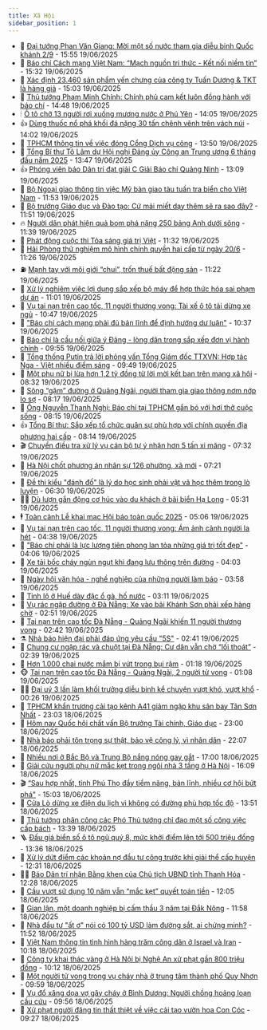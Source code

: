 ```yaml
---
title: Xã Hội
sidebar_position: 1
---
```


<!-- dantri-xa-hoi:START -->
- 🫣 [Đại tướng Phan Văn Giang: Mời một số nước tham gia diễu binh Quốc khánh 2/9](https://dantri.com.vn/xa-hoi/dai-tuong-phan-van-giang-moi-mot-so-nuoc-tham-gia-dieu-binh-quoc-khanh-29-20250619224504830.htm) - 15:55 19/06/2025
- 💼 [Báo chí Cách mạng Việt Nam: “Mạch nguồn tri thức - Kết nối niềm tin”](https://dantri.com.vn/xa-hoi/bao-chi-cach-mang-viet-nam-mach-nguon-tri-thuc-ket-noi-niem-tin-20250619222339092.htm) - 15:32 19/06/2025
- 🎊 [Xác định 23.460 sản phẩm yến chưng của công ty Tuấn Dương &amp; TKT là hàng giả](https://dantri.com.vn/xa-hoi/xac-dinh-23460-san-pham-yen-chung-cua-cong-ty-tuan-duong-tkt-la-hang-gia-20250619215431278.htm) - 15:03 19/06/2025
- 🙉 [Thủ tướng Phạm Minh Chính: Chính phủ cam kết luôn đồng hành với báo chí](https://dantri.com.vn/xa-hoi/thu-tuong-pham-minh-chinh-chinh-phu-cam-ket-luon-dong-hanh-voi-bao-chi-20250619213916159.htm) - 14:48 19/06/2025
- 🕯 [Ô tô chở 13 người rơi xuống mương nước ở Phú Yên](https://dantri.com.vn/xa-hoi/o-to-cho-13-nguoi-roi-xuong-muong-nuoc-o-phu-yen-20250619202902696.htm) - 14:05 19/06/2025
- 👍 [Dùng thuốc nổ phá khối đá nặng 30 tấn chênh vênh trên vách núi](https://dantri.com.vn/xa-hoi/dung-thuoc-no-pha-khoi-da-nang-30-tan-chenh-venh-tren-vach-nui-20250619200739305.htm) - 14:02 19/06/2025
- 🤖 [TPHCM thông tin về việc đóng Cổng Dịch vụ công](https://dantri.com.vn/xa-hoi/tphcm-thong-tin-ve-viec-dong-cong-dich-vu-cong-20250619202054705.htm) - 13:50 19/06/2025
- 🙉 [Tổng Bí thư Tô Lâm dự Hội nghị Đảng ủy Công an Trung ương 6 tháng đầu năm 2025](https://dantri.com.vn/xa-hoi/tong-bi-thu-to-lam-du-hoi-nghi-dang-uy-cong-an-trung-uong-6-thang-dau-nam-2025-20250619204727493.htm) - 13:47 19/06/2025
- 👍 [Phóng viên báo Dân trí đạt giải C Giải Báo chí Quảng Ninh](https://dantri.com.vn/xa-hoi/phong-vien-bao-dan-tri-dat-giai-c-giai-bao-chi-quang-ninh-20250619181501596.htm) - 13:09 19/06/2025
- 🗽 [Bộ Ngoại giao thông tin việc Mỹ bàn giao tàu tuần tra biển cho Việt Nam](https://dantri.com.vn/xa-hoi/bo-ngoai-giao-thong-tin-viec-my-ban-giao-tau-tuan-tra-bien-cho-viet-nam-20250619184915834.htm) - 11:53 19/06/2025
- 🗽 [Bộ trưởng Giáo dục và Đào tạo: Cứ mải miết dạy thêm sẽ ra sao đây?](https://dantri.com.vn/xa-hoi/bo-truong-giao-duc-va-dao-tao-cu-mai-miet-day-them-se-ra-sao-day-20250619183433980.htm) - 11:51 19/06/2025
- 🔥 [Người dân phát hiện quả bom phá nặng 250 bảng Anh dưới sông](https://dantri.com.vn/xa-hoi/nguoi-dan-phat-hien-qua-bom-pha-nang-250-bang-anh-duoi-song-20250619180541673.htm) - 11:39 19/06/2025
- 🦒 [Phát động cuộc thi Tỏa sáng giá trị Việt](https://dantri.com.vn/xa-hoi/phat-dong-cuoc-thi-toa-sang-gia-tri-viet-20250619175558939.htm) - 11:32 19/06/2025
- 🧐 [Hải Phòng thử nghiệm mô hình chính quyền hai cấp từ ngày 20/6](https://dantri.com.vn/xa-hoi/hai-phong-thu-nghiem-mo-hinh-chinh-quyen-hai-cap-tu-ngay-206-20250619174616650.htm) - 11:26 19/06/2025
- ⛽️ [Mạnh tay với môi giới “chui”, trốn thuế bất động sản](https://dantri.com.vn/xa-hoi/manh-tay-voi-moi-gioi-chui-tron-thue-bat-dong-san-20250619181246558.htm) - 11:22 19/06/2025
- 🚀 [Xử lý nghiêm việc lợi dụng sắp xếp bộ máy để hợp thức hóa sai phạm dự án](https://dantri.com.vn/xa-hoi/xu-ly-nghiem-viec-loi-dung-sap-xep-bo-may-de-hop-thuc-hoa-sai-pham-du-an-20250619173912401.htm) - 11:01 19/06/2025
- 🦒 [Vụ tai nạn trên cao tốc, 11 người thương vong: Tài xế ô tô tải dừng xe ngủ](https://dantri.com.vn/xa-hoi/vu-tai-nan-tren-cao-toc-11-nguoi-thuong-vong-tai-xe-o-to-tai-dung-xe-ngu-20250619172237860.htm) - 10:47 19/06/2025
- 🦅 [&quot;Báo chí cách mạng phải đủ bản lĩnh để định hướng dư luận&quot;](https://dantri.com.vn/xa-hoi/bao-chi-cach-mang-phai-du-ban-linh-de-dinh-huong-du-luan-20250619165812510.htm) - 10:37 19/06/2025
- 🚀 [Báo chí là cầu nối giữa ý Đảng - lòng dân trong sắp xếp đơn vị hành chính](https://dantri.com.vn/xa-hoi/bao-chi-la-cau-noi-giua-y-dang-long-dan-trong-sap-xep-don-vi-hanh-chinh-20250619163247980.htm) - 09:55 19/06/2025
- 🦅 [Tổng thống Putin trả lời phỏng vấn Tổng Giám đốc TTXVN: Hợp tác Nga - Việt nhiều điểm sáng](https://dantri.com.vn/xa-hoi/tong-thong-putin-tra-loi-phong-van-tong-giam-doc-ttxvn-hop-tac-nga-viet-nhieu-diem-sang-20250619164713232.htm) - 09:49 19/06/2025
- 🤠 [Một phụ nữ bị lừa hơn 1,2 tỷ đồng từ lời mời kết bạn trên mạng xã hội](https://dantri.com.vn/xa-hoi/mot-phu-nu-bi-lua-hon-12-ty-dong-tu-loi-moi-ket-ban-tren-mang-xa-hoi-20250619143737120.htm) - 08:32 19/06/2025
- 💄 [Sông “gặm” đường ở Quảng Ngãi, người tham gia giao thông nơm nớp lo sợ](https://dantri.com.vn/xa-hoi/song-gam-duong-o-quang-ngai-nguoi-tham-gia-giao-thong-nom-nop-lo-so-20250619145320130.htm) - 08:17 19/06/2025
- 🥷 [Ông Nguyễn Thanh Nghị: Báo chí tại TPHCM gắn bó với hơi thở cuộc sống](https://dantri.com.vn/xa-hoi/ong-nguyen-thanh-nghi-bao-chi-tai-tphcm-gan-bo-voi-hoi-tho-cuoc-song-20250619144429134.htm) - 08:15 19/06/2025
- 👍 [Tổng Bí thư: Sắp xếp tổ chức quân sự phù hợp với chính quyền địa phương hai cấp](https://dantri.com.vn/xa-hoi/tong-bi-thu-sap-xep-to-chuc-quan-su-phu-hop-voi-chinh-quyen-dia-phuong-hai-cap-20250619151452391.htm) - 08:14 19/06/2025
- 🎬 [Chuyển điều tra xử lý vụ cán bộ tự ý nhận hơn 5 tấn xi măng](https://dantri.com.vn/xa-hoi/chuyen-dieu-tra-xu-ly-vu-can-bo-tu-y-nhan-hon-5-tan-xi-mang-20250619141412846.htm) - 07:32 19/06/2025
- 🦒 [Hà Nội chốt phương án nhân sự 126 phường, xã mới](https://dantri.com.vn/xa-hoi/ha-noi-chot-phuong-an-nhan-su-126-phuong-xa-moi-20250619141632569.htm) - 07:21 19/06/2025
- 🌊 [Đề thi kiểu &quot;đánh đố&quot; là lý do học sinh phải vật vã học thêm trong lò luyện](https://dantri.com.vn/xa-hoi/de-thi-kieu-danh-do-la-ly-do-hoc-sinh-phai-vat-va-hoc-them-trong-lo-luyen-20250619123449550.htm) - 06:30 19/06/2025
- 🧑‍💻 [Dù lượn gắn động cơ húc vào du khách ở bãi biển Hạ Long](https://dantri.com.vn/xa-hoi/du-luon-gan-dong-co-huc-vao-du-khach-o-bai-bien-ha-long-20250619122224297.htm) - 05:31 19/06/2025
- 🕴 [Toàn cảnh Lễ khai mạc Hội báo toàn quốc 2025](https://dantri.com.vn/xa-hoi/toan-canh-le-khai-mac-hoi-bao-toan-quoc-2025-20250619114850027.htm) - 05:06 19/06/2025
- 🤔 [Vụ tai nạn trên cao tốc, 11 người thương vong: Ám ảnh cảnh người la hét](https://dantri.com.vn/xa-hoi/vu-tai-nan-tren-cao-toc-11-nguoi-thuong-vong-am-anh-canh-nguoi-la-het-20250619110719293.htm) - 04:38 19/06/2025
- 💄 [&quot;Báo chí phải là lực lượng tiên phong lan tỏa những giá trị tốt đẹp&quot;](https://dantri.com.vn/xa-hoi/bao-chi-phai-la-luc-luong-tien-phong-lan-toa-nhung-gia-tri-tot-dep-20250619105651154.htm) - 04:06 19/06/2025
- 🧠 [Xe tải bốc cháy ngùn ngụt khi đang lưu thông trên đường](https://dantri.com.vn/xa-hoi/xe-tai-boc-chay-ngun-ngut-khi-dang-luu-thong-tren-duong-20250619103303270.htm) - 04:03 19/06/2025
- 🦣 [Ngày hội văn hóa - nghề nghiệp của những người làm báo](https://dantri.com.vn/xa-hoi/ngay-hoi-van-hoa-nghe-nghiep-cua-nhung-nguoi-lam-bao-20250619104729568.htm) - 03:58 19/06/2025
- 💫 [Tỉnh lộ ở Huế dày đặc ổ gà, hố nước](https://dantri.com.vn/xa-hoi/tinh-lo-o-hue-day-dac-o-ga-ho-nuoc-20250618175559432.htm) - 03:11 19/06/2025
- 🚀 [Vụ rác ngập đường ở Đà Nẵng: Xe vào bãi Khánh Sơn phải xếp hàng chờ](https://dantri.com.vn/xa-hoi/vu-rac-ngap-duong-o-da-nang-xe-vao-bai-khanh-son-phai-xep-hang-cho-20250619084256101.htm) - 02:51 19/06/2025
- 🤔 [Tai nạn trên cao tốc Đà Nẵng - Quảng Ngãi khiến 11 người thương vong](https://dantri.com.vn/xa-hoi/tai-nan-tren-cao-toc-da-nang-quang-ngai-khien-11-nguoi-thuong-vong-20250619091035786.htm) - 02:42 19/06/2025
- ⚗️ [Nhà báo hiện đại phải đáp ứng yêu cầu &quot;5S&quot;](https://dantri.com.vn/xa-hoi/nha-bao-hien-dai-phai-dap-ung-yeu-cau-5s-20250619091349967.htm) - 02:41 19/06/2025
- 🫶 [Chung cư ngập rác và chuột tại Đà Nẵng: Cư dân vẫn chờ “lối thoát”](https://dantri.com.vn/xa-hoi/chung-cu-ngap-rac-va-chuot-tai-da-nang-cu-dan-van-cho-loi-thoat-20250618145539004.htm) - 02:39 19/06/2025
- 🌮 [Hơn 1.000 chai nước mắm bị vứt trong bụi rậm](https://dantri.com.vn/xa-hoi/hon-1000-chai-nuoc-mam-bi-vut-trong-bui-ram-20250619080704868.htm) - 01:18 19/06/2025
- 🐵 [Tai nạn trên cao tốc Đà Nẵng - Quảng Ngãi, 2 người tử vong](https://dantri.com.vn/xa-hoi/tai-nan-tren-cao-toc-da-nang-quang-ngai-2-nguoi-tu-vong-20250619074403197.htm) - 01:08 19/06/2025
- 🧑‍🏫 [Đại uý 3 lần làm khối trưởng diễu binh kể chuyện vượt khó, vượt khổ](https://dantri.com.vn/xa-hoi/dai-uy-3-lan-lam-khoi-truong-dieu-binh-ke-chuyen-vuot-kho-vuot-kho-20250618224944650.htm) - 00:26 19/06/2025
- 💫 [TPHCM khẩn trương cải tạo kênh A41 giảm ngập khu sân bay Tân Sơn Nhất](https://dantri.com.vn/xa-hoi/tphcm-khan-truong-cai-tao-kenh-a41-giam-ngap-khu-san-bay-tan-son-nhat-20250618143512372.htm) - 23:03 18/06/2025
- 🦩 [Hôm nay Quốc hội chất vấn Bộ trưởng Tài chính, Giáo dục](https://dantri.com.vn/xa-hoi/hom-nay-quoc-hoi-chat-van-bo-truong-tai-chinh-giao-duc-20250618202809387.htm) - 23:00 18/06/2025
- 🦄 [Nhà báo phải tôn trọng sự thật, bảo vệ công lý, vì nhân dân](https://dantri.com.vn/xa-hoi/nha-bao-phai-ton-trong-su-that-bao-ve-cong-ly-vi-nhan-dan-20250615003426119.htm) - 22:07 18/06/2025
- 💂 [Nhiều nơi ở Bắc Bộ và Trung Bộ nắng nóng gay gắt](https://dantri.com.vn/xa-hoi/nhieu-noi-o-bac-bo-va-trung-bo-nang-nong-gay-gat-20250618172715887.htm) - 17:00 18/06/2025
- 💄 [Giải cứu người phụ nữ mắc kẹt trong ngôi nhà 3 tầng ở Hà Nội](https://dantri.com.vn/xa-hoi/giai-cuu-nguoi-phu-nu-mac-ket-trong-ngoi-nha-3-tang-o-ha-noi-20250618230500384.htm) - 16:09 18/06/2025
- 🎬 [“Sau hợp nhất, tỉnh Phú Thọ đầy tiềm năng, bản lĩnh, nhiều cơ hội bứt phá&quot;](https://dantri.com.vn/xa-hoi/sau-hop-nhat-tinh-phu-tho-day-tiem-nang-ban-linh-nhieu-co-hoi-but-pha-20250618214802046.htm) - 15:03 18/06/2025
- 👀 [Cửa Lò dừng xe điện du lịch vì không có đường phù hợp tốc độ](https://dantri.com.vn/xa-hoi/cua-lo-dung-xe-dien-du-lich-vi-khong-co-duong-phu-hop-toc-do-20250618184721716.htm) - 13:51 18/06/2025
- 💃 [Thủ tướng phân công các Phó Thủ tướng chỉ đạo một số công việc cấp bách](https://dantri.com.vn/xa-hoi/thu-tuong-phan-cong-cac-pho-thu-tuong-chi-dao-mot-so-cong-viec-cap-bach-20250618195107792.htm) - 13:39 18/06/2025
- 🪜 [Đấu giá biển số ô tô ngũ quý 8, mức khởi điểm lên tới 500 triệu đồng](https://dantri.com.vn/xa-hoi/dau-gia-bien-so-o-to-ngu-quy-8-muc-khoi-diem-len-toi-500-trieu-dong-20250618194202796.htm) - 13:36 18/06/2025
- 📝 [Xử lý dứt điểm các khoản nợ đầu tư công trước khi giải thể cấp huyện](https://dantri.com.vn/xa-hoi/xu-ly-dut-diem-cac-khoan-no-dau-tu-cong-truoc-khi-giai-the-cap-huyen-20250618185747796.htm) - 12:31 18/06/2025
- 🧑‍💻 [Báo Dân trí nhận Bằng khen của Chủ tịch UBND tỉnh Thanh Hóa](https://dantri.com.vn/xa-hoi/bao-dan-tri-nhan-bang-khen-cua-chu-tich-ubnd-tinh-thanh-hoa-20250618191435415.htm) - 12:28 18/06/2025
- 👺 [Cầu vượt sử dụng 10 năm vẫn “mắc kẹt” quyết toán tiền](https://dantri.com.vn/xa-hoi/cau-vuot-su-dung-10-nam-van-mac-ket-quyet-toan-tien-20250618130208055.htm) - 12:05 18/06/2025
- 🌮 [Gian lận, một doanh nghiệp bị cấm thầu 3 năm tại Đắk Nông](https://dantri.com.vn/xa-hoi/gian-lan-mot-doanh-nghiep-bi-cam-thau-3-nam-tai-dak-nong-20250618154618987.htm) - 11:58 18/06/2025
- 🤭 [Nhà đầu tư &quot;ất ơ&quot; nói có 100 tỷ USD làm đường sắt, ai chứng minh?](https://dantri.com.vn/xa-hoi/nha-dau-tu-at-o-noi-co-100-ty-usd-lam-duong-sat-ai-chung-minh-20250618181348492.htm) - 11:52 18/06/2025
- 💪 [Việt Nam thông tin tình hình hàng trăm công dân ở Israel và Iran](https://dantri.com.vn/xa-hoi/viet-nam-thong-tin-tinh-hinh-hang-tram-cong-dan-o-israel-va-iran-20250618170025749.htm) - 10:18 18/06/2025
- 🧰 [Công ty khai thác vàng ở Hà Nội bị Nghệ An xử phạt gần 800 triệu đồng](https://dantri.com.vn/xa-hoi/cong-ty-khai-thac-vang-o-ha-noi-bi-nghe-an-xu-phat-gan-800-trieu-dong-20250618112135019.htm) - 10:12 18/06/2025
- 🤡 [Một người tử vong trong vụ cháy nhà ở trung tâm thành phố Quy Nhơn](https://dantri.com.vn/xa-hoi/mot-nguoi-tu-vong-trong-vu-chay-nha-o-trung-tam-thanh-pho-quy-nhon-20250618162049713.htm) - 09:59 18/06/2025
- 🦆 [Vụ đổ xăng dọa vợ gây cháy ở Bình Dương: Người chồng hoảng loạn cầu cứu](https://dantri.com.vn/xa-hoi/vu-do-xang-doa-vo-gay-chay-o-binh-duong-nguoi-chong-hoang-loan-cau-cuu-20250618161342543.htm) - 09:56 18/06/2025
- 🦍 [Xử phạt người đăng tin thất thiệt về việc cải tạo vườn hoa Con Cóc](https://dantri.com.vn/xa-hoi/xu-phat-nguoi-dang-tin-that-thiet-ve-viec-cai-tao-vuon-hoa-con-coc-20250618162148840.htm) - 09:27 18/06/2025<!-- dantri-xa-hoi:END -->
